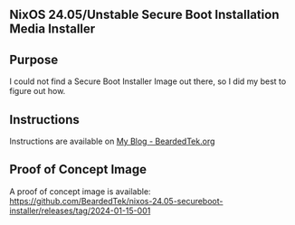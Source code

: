 ## NixOS 24.05/Unstable Secure Boot Installation Media Installer

## Purpose
I could not find a Secure Boot Installer Image out there, so I did my best to figure out how.

## Instructions
Instructions are available on [My Blog - BeardedTek.org](https://beardedtek.org/my-nixos-journey-pt-4)

## Proof of Concept Image
A proof of concept image is available: https://github.com/BeardedTek/nixos-24.05-secureboot-installer/releases/tag/2024-01-15-001